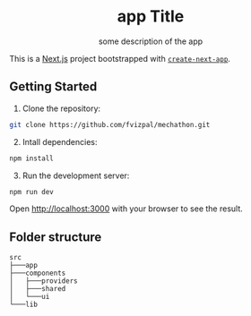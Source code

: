 <h1 align="center">app Title</h1>
<p align="center">
some description of the app
</p>

This is a [Next.js](https://nextjs.org/) project bootstrapped with [`create-next-app`](https://github.com/vercel/next.js/tree/canary/packages/create-next-app).

## Getting Started

1. Clone the repository:
```bash
git clone https://github.com/fvizpal/mechathon.git
```

  
2. Intall dependencies: 
```bash
npm install
```

3. Run the development server:
```bash
npm run dev
```

Open [http://localhost:3000](http://localhost:3000) with your browser to see the result.

## Folder structure
```
src
├───app
├───components
│   ├───providers
│   ├───shared
│   └───ui
└───lib
```